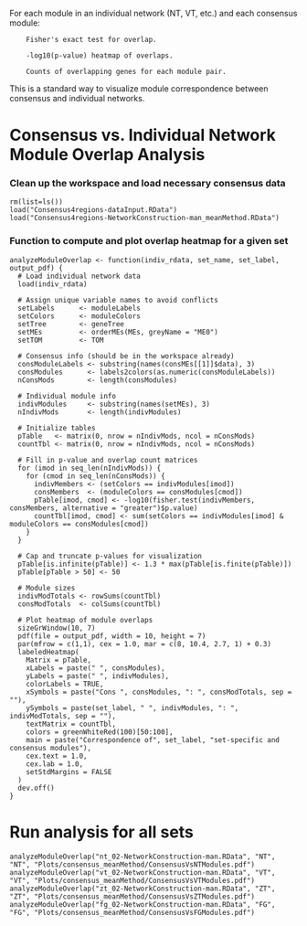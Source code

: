 For each module in an individual network (NT, VT, etc.) and each consensus module:

        Fisher's exact test for overlap.

        -log10(p-value) heatmap of overlaps.

        Counts of overlapping genes for each module pair.

This is a standard way to visualize module correspondence between consensus and individual networks.

# Consensus vs. Individual Network Module Overlap Analysis


### Clean up the workspace and load necessary consensus data
```
rm(list=ls())
load("Consensus4regions-dataInput.RData")
load("Consensus4regions-NetworkConstruction-man_meanMethod.RData")
```
### Function to compute and plot overlap heatmap for a given set
```
analyzeModuleOverlap <- function(indiv_rdata, set_name, set_label, output_pdf) {
  # Load individual network data
  load(indiv_rdata)
  
  # Assign unique variable names to avoid conflicts
  setLabels      <- moduleLabels
  setColors      <- moduleColors
  setTree        <- geneTree
  setMEs         <- orderMEs(MEs, greyName = "ME0")
  setTOM         <- TOM
  
  # Consensus info (should be in the workspace already)
  consModuleLabels <- substring(names(consMEs[[1]]$data), 3)
  consModules      <- labels2colors(as.numeric(consModuleLabels))
  nConsMods        <- length(consModules)
  
  # Individual module info
  indivModules     <- substring(names(setMEs), 3)
  nIndivMods       <- length(indivModules)
  
  # Initialize tables
  pTable   <- matrix(0, nrow = nIndivMods, ncol = nConsMods)
  countTbl <- matrix(0, nrow = nIndivMods, ncol = nConsMods)
  
  # Fill in p-value and overlap count matrices
  for (imod in seq_len(nIndivMods)) {
    for (cmod in seq_len(nConsMods)) {
      indivMembers <- (setColors == indivModules[imod])
      consMembers  <- (moduleColors == consModules[cmod])
      pTable[imod, cmod] <- -log10(fisher.test(indivMembers, consMembers, alternative = "greater")$p.value)
      countTbl[imod, cmod] <- sum(setColors == indivModules[imod] & moduleColors == consModules[cmod])
    }
  }
  
  # Cap and truncate p-values for visualization
  pTable[is.infinite(pTable)] <- 1.3 * max(pTable[is.finite(pTable)])
  pTable[pTable > 50] <- 50
  
  # Module sizes
  indivModTotals <- rowSums(countTbl)
  consModTotals  <- colSums(countTbl)
  
  # Plot heatmap of module overlaps
  sizeGrWindow(10, 7)
  pdf(file = output_pdf, width = 10, height = 7)
  par(mfrow = c(1,1), cex = 1.0, mar = c(8, 10.4, 2.7, 1) + 0.3)
  labeledHeatmap(
    Matrix = pTable,
    xLabels = paste(" ", consModules),
    yLabels = paste(" ", indivModules),
    colorLabels = TRUE,
    xSymbols = paste("Cons ", consModules, ": ", consModTotals, sep = ""),
    ySymbols = paste(set_label, " ", indivModules, ": ", indivModTotals, sep = ""),
    textMatrix = countTbl,
    colors = greenWhiteRed(100)[50:100],
    main = paste("Correspondence of", set_label, "set-specific and consensus modules"),
    cex.text = 1.0,
    cex.lab = 1.0,
    setStdMargins = FALSE
  )
  dev.off()
}
```
# Run analysis for all sets
```
analyzeModuleOverlap("nt_02-NetworkConstruction-man.RData", "NT", "NT", "Plots/consensus_meanMethod/ConsensusVsNTModules.pdf")
analyzeModuleOverlap("vt_02-NetworkConstruction-man.RData", "VT", "VT", "Plots/consensus_meanMethod/ConsensusVsVTModules.pdf")
analyzeModuleOverlap("zt_02-NetworkConstruction-man.RData", "ZT", "ZT", "Plots/consensus_meanMethod/ConsensusVsZTModules.pdf")
analyzeModuleOverlap("fg_02-NetworkConstruction-man.RData", "FG", "FG", "Plots/consensus_meanMethod/ConsensusVsFGModules.pdf")
```
